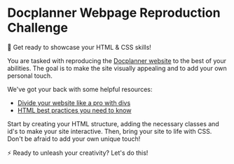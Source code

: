 # Docplanner Webpage Reproduction Challenge
🚀 Get ready to showcase your HTML & CSS skills!

You are tasked with reproducing the [Docplanner website](https://www.docplanner.com/) to the best of your abilities. 
The goal is to make the site visually appealing and to add your own personal touch. 

We've got your back with some helpful resources:
- [Divide your website like a pro with divs](link)
- [HTML best practices you need to know](link)

Start by creating your HTML structure, adding the necessary classes and id's to make your site interactive. 
Then, bring your site to life with CSS. Don't be afraid to add your own unique touch!

⚡️ Ready to unleash your creativity? Let's do this!
